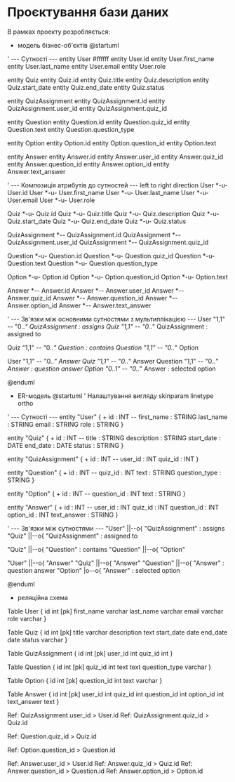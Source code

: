 # Проєктування бази даних

В рамках проекту розробляється: 
- модель бізнес-об'єктів 
@startuml

' --- Сутності ---
entity User #ffffff
entity User.id
entity User.first_name
entity User.last_name
entity User.email
entity User.role

entity Quiz
entity Quiz.id
entity Quiz.title
entity Quiz.description
entity Quiz.start_date
entity Quiz.end_date
entity Quiz.status

entity QuizAssignment
entity QuizAssignment.id
entity QuizAssignment.user_id
entity QuizAssignment.quiz_id

entity Question
entity Question.id
entity Question.quiz_id
entity Question.text
entity Question.question_type

entity Option
entity Option.id
entity Option.question_id
entity Option.text

entity Answer
entity Answer.id
entity Answer.user_id
entity Answer.quiz_id
entity Answer.question_id
entity Answer.option_id
entity Answer.text_answer

' --- Композиція атрибутів до сутностей ---
left to right direction
User *-u- User.id
User *-u- User.first_name
User *-u- User.last_name
User *-u- User.email
User *-u- User.role

Quiz *-u- Quiz.id
Quiz *-u- Quiz.title
Quiz *-u- Quiz.description
Quiz *-u- Quiz.start_date
Quiz *-u- Quiz.end_date
Quiz *-u- Quiz.status

QuizAssignment *-- QuizAssignment.id
QuizAssignment *-- QuizAssignment.user_id
QuizAssignment *-- QuizAssignment.quiz_id

Question *-u- Question.id
Question *-u- Question.quiz_id
Question *-u- Question.text
Question *-u- Question.question_type

Option *-u- Option.id
Option *-u- Option.question_id
Option *-u- Option.text

Answer *-- Answer.id
Answer *-- Answer.user_id
Answer *-- Answer.quiz_id
Answer *-- Answer.question_id
Answer *-- Answer.option_id
Answer *-- Answer.text_answer

' --- Зв'язки між основними сутностями з мультиплікацією ---
User "1,1" -- "0..*" QuizAssignment : assigns
Quiz "1,1" -- "0..*" QuizAssignment : assigned to

Quiz "1,1" -- "0..*" Question : contains
Question "1,1" -- "0..*" Option

User "1,1" -- "0..*" Answer
Quiz "1,1" -- "0..*" Answer
Question "1,1" -- "0..*" Answer : question answer
Option "0..1" -- "0..*" Answer : selected option

@enduml

- ER-модель
@startuml
' Налаштування вигляду
skinparam linetype ortho

' --- Сутності ---
entity "User" {
    + id : INT
    --
    first_name : STRING
    last_name : STRING
    email : STRING
    role : STRING
}

entity "Quiz" {
    + id : INT
    --
    title : STRING
    description : STRING
    start_date : DATE
    end_date : DATE
    status : STRING
}

entity "QuizAssignment" {
    + id : INT
    --
    user_id : INT
    quiz_id : INT
}

entity "Question" {
    + id : INT
    --
    quiz_id : INT
    text : STRING
    question_type : STRING
}

entity "Option" {
    + id : INT
    --
    question_id : INT
    text : STRING
}

entity "Answer" {
    + id : INT
    --
    user_id : INT
    quiz_id : INT
    question_id : INT
    option_id : INT
    text_answer : STRING
}

' --- Зв'язки між сутностями ---
"User" ||--o{ "QuizAssignment" : assigns
"Quiz" ||--o{ "QuizAssignment" : assigned to

"Quiz" ||--o{ "Question" : contains
"Question" ||--o{ "Option"

"User" ||--o{ "Answer"
"Quiz" ||--o{ "Answer"
"Question" ||--o{ "Answer" : question answer
"Option" |o--o{ "Answer" : selected option

@enduml

- реляційна схема

Table User {
  id int [pk]
  first_name varchar
  last_name varchar
  email varchar
  role varchar
}

Table Quiz {
  id int [pk]
  title varchar
  description text
  start_date date
  end_date date
  status varchar
}

Table QuizAssignment {
  id int [pk]
  user_id int
  quiz_id int
}

Table Question {
  id int [pk]
  quiz_id int
  text text
  question_type varchar
}

Table Option {
  id int [pk]
  question_id int
  text varchar
}

Table Answer {
  id int [pk]
  user_id int
  quiz_id int
  question_id int
  option_id int
  text_answer text
}

Ref: QuizAssignment.user_id > User.id
Ref: QuizAssignment.quiz_id > Quiz.id

Ref: Question.quiz_id > Quiz.id

Ref: Option.question_id > Question.id

Ref: Answer.user_id > User.id
Ref: Answer.quiz_id > Quiz.id
Ref: Answer.question_id > Question.id
Ref: Answer.option_id > Option.id
